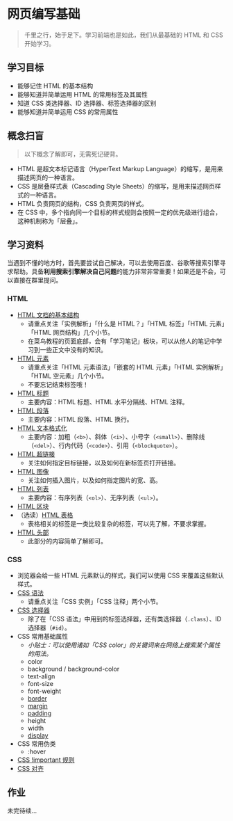 # 网页编写基础

> 千里之行，始于足下。学习前端也是如此，我们从最基础的 HTML 和 CSS 开始学习。

## 学习目标

- 能够记住 HTML 的基本结构
- 能够知道并简单运用 HTML 的常用标签及其属性
- 知道 CSS 类选择器、ID 选择器、标签选择器的区别
- 能够知道并简单运用 CSS 的常用属性

## 概念扫盲

> 以下概念了解即可，无需死记硬背。

- HTML 是超文本标记语言（HyperText Markup Language）的缩写，是用来描述网页的一种语言。
- CSS 是层叠样式表（Cascading Style Sheets）的缩写，是用来描述网页样式的一种语言。
- HTML 负责网页的结构，CSS 负责网页的样式。
- 在 CSS 中，多个指向同一个目标的样式规则会按照一定的优先级进行组合，这种机制称为「层叠」。

## 学习资料

当遇到不懂的地方时，首先要尝试自己解决，可以去使用百度、谷歌等搜索引擎寻求帮助。具备**利用搜索引擎解决自己问题**的能力非常非常重要！如果还是不会，可以直接在群里提问。

### HTML

- [HTML 文档的基本结构](https://www.runoob.com/html/html-intro.html)
  - 请重点关注「实例解析」「什么是 HTML？」「HTML 标签」「HTML 元素」「HTML 网页结构」几个小节。
  - 在菜鸟教程的页面底部，会有「学习笔记」板块，可以从他人的笔记中学习到一些正文中没有的知识。
- [HTML 元素](https://www.runoob.com/html/html-elements.html)
  - 请重点关注「HTML 元素语法」「嵌套的 HTML 元素」「HTML 实例解析」「HTML 空元素」几个小节。
  - 不要忘记结束标签哦！
- [HTML 标题](https://www.runoob.com/html/html-basic.html)
  - 主要内容：HTML 标题、HTML 水平分隔线、HTML 注释。
- [HTML 段落](https://www.runoob.com/html/html-paragraphs.html)
  - 主要内容：HTML 段落、HTML 换行。
- [HTML 文本格式化](https://www.runoob.com/html/html-formatting.html)
  - 主要内容：加粗（`<b>`）、斜体（`<i>`）、小号字（`<small>`）、删除线（`<del>`）、行内代码（`<code>`）、引用（`<blockquote>`）。
- [HTML 超链接](https://www.runoob.com/html/html-links.html)
  - 关注如何指定目标链接，以及如何在新标签页打开链接。
- [HTML 图像](https://www.runoob.com/html/html-images.html)
  - 关注如何插入图片，以及如何指定图片的宽、高。
- [HTML 列表](https://www.runoob.com/html/html-lists.html)
  - 主要内容：有序列表（`<ol>`）、无序列表（`<ul>`）。
- [HTML 区块](https://www.runoob.com/html/html-blocks.html)
- （选读）[HTML 表格](https://www.runoob.com/html/html-tables.html)
  - 表格相关的标签是一类比较复杂的标签，可以先了解，不要求掌握。
- [HTML 头部](https://www.runoob.com/html/html-head.html)
  - 此部分的内容简单了解即可。

### CSS

- 浏览器会给一些 HTML 元素默认的样式，我们可以使用 CSS 来覆盖这些默认样式。
- [CSS 语法](https://www.runoob.com/css/css-syntax.html)
  - 请重点关注「CSS 实例」「CSS 注释」两个小节。
- [CSS 选择器](https://www.runoob.com/css/css-id-class.html)
  - 除了在「CSS 语法」中用到的标签选择器，还有类选择器（`.class`）、ID 选择器（`#id`）。
- CSS 常用基础属性
  - _小贴士：可以使用诸如「CSS color」的关键词来在网络上搜索某个属性的用法。_
  - color
  - background / background-color
  - text-align
  - font-size
  - font-weight
  - [border](https://www.runoob.com/css/css-border.html)
  - [margin](https://www.runoob.com/css/css-margin.html)
  - [padding](https://www.runoob.com/css/css-padding.html)
  - height
  - width
  - [display](https://www.runoob.com/css/css-display-visibility.html)
- CSS 常用伪类
  - :hover
- [CSS !important 规则](https://www.runoob.com/css/css-important.html)
- [CSS 对齐](https://www.runoob.com/css/css-align.html)

## 作业

未完待续...
